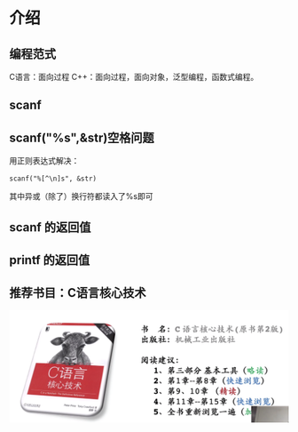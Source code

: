 # 介绍

## 编程范式

C语言：面向过程
C++：面向过程，面向对象，泛型编程，函数式编程。

## scanf

## scanf("%s",&str)空格问题

用正则表达式解决：

    scanf("%[^\n]s", &str)

其中异或（除了）换行符都读入了%s即可

## scanf 的返回值


## printf 的返回值

## 推荐书目：C语言核心技术
![0014](https://github.com/nilshao/notebook_kkb/raw/master/images/0014.png)